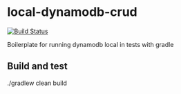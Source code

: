 # local-dynamodb-crud

[![Build Status](https://travis-ci.org/xebia-france/local-dynamodb-crud.svg?branch=master)](https://travis-ci.org/xebia-france/local-dynamodb-crud)

Boilerplate for running dynamodb local in tests with gradle

## Build and test

./gradlew clean build
